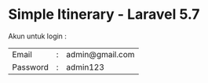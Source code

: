 <h1>Simple Itinerary - Laravel 5.7</h1>

<p>Akun untuk login : </p>
<table>
  <tr>
    <td>Email</td>
    <td>:</td>
    <td>admin@gmail.com</td>
  </tr>
  <tr>
    <td>Password</td>
    <td>:</td>
    <td>admin123</td>
  </tr>
</table>
  
